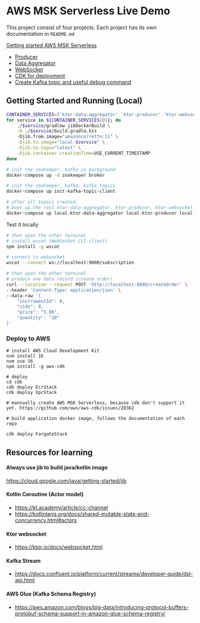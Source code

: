 # AWS MSK Serverless Live Demo

This project consist of four projects. Each project has its own documentation in `README.md` 

[Getting started AWS MSK Serverless](https://docs.aws.amazon.com/msk/latest/developerguide/serverless-getting-started.html)

- [Producer](ktor-producer)
- [Data Aggregator](ktor-data-aggregator)
- [WebSocket](ktor-producer)
- [CDK for deployment](cdk)
- [Create Kafka topic and useful debug command](kafka-topic-scripts)

## Getting Started and Running (Local)

```bash
CONTAINER_SERVICES=('ktor-data-aggregator' 'ktor-producer' 'ktor-websocket')
for service in ${CONTAINER_SERVICES[@]}; do
    ./$service/gradlew jibDockerBuild \
    -b ./$service/build.gradle.kts
    -Djib.from.image="amazoncorretto:11" \
    -Djib.to.image="local-$service" \
    -Djib.to.tags="latest" \
    -Djib.container.creationTime=USE_CURRENT_TIMESTAMP 
done

# init the zookeeper, kafka in background
docker-compose up -d zookeeper broker

# init the zookeeper, kafka, kafka topics
docker-compose up init-kafka-topic-client

# after all topics created,
# boot up the rest ktor-data-aggregator, ktor-producer, ktor-websocket
docker-compose up local-ktor-data-aggregator local-ktor-producer local-ktor-websocket

``` 

Test it locally
```bash
# then open the other terminal 
# install wscat (WebSocket CLI client)
npm install -g wscat

# connect to websocket
wscat --connect ws://localhost:9000/subscription

# then open the other terminal
# produce one data record (create order)
curl --location --request POST 'http://localhost:8080/createOrder' \
--header 'Content-Type: application/json' \
--data-raw '{
    "instrumentId": 0,
    "side": 0,
    "price": "5.00",
    "quantity": "10"
}'
```

### Deploy to AWS
```
# install AWS Cloud Development Kit
nvm install 16
nvm use 16
npm install -g aws-cdk

# deploy
cd cdk
cdk deploy EcrStack
cdk deploy VpcStack

# mannually create AWS MSK Serverless, because cdk don't support it yet. https://github.com/aws/aws-cdk/issues/20362

# build application docker image, follows the documentation of each repo

cdk deploy FargateStack
```

## Resources for learning

#### Always use jib to build java/kotlin image
https://cloud.google.com/java/getting-started/jib

#### Kotlin Coroutine (Actor model)
- https://kt.academy/article/cc-channel
- https://kotlinlang.org/docs/shared-mutable-state-and-concurrency.html#actors

#### Ktor websocket
- https://ktor.io/docs/websocket.html

#### Kafka Stream
- https://docs.confluent.io/platform/current/streams/developer-guide/dsl-api.html

#### AWS Glue (Kafka Schema Registry)
- https://aws.amazon.com/blogs/big-data/introducing-protocol-buffers-protobuf-schema-support-in-amazon-glue-schema-registry/
